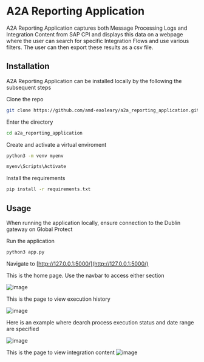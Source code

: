 # A2A Reporting Application

A2A Reporting Application captures both Message Processing Logs and Integration Content from SAP CPI
and displays this data on a webpage where the user can search for specific Integration Flows and use various 
filters. The user can then export these results as a csv file.

## Installation 

A2A Reporting Application can be installed locally by the following the subsequent steps

Clone the repo
```bash
git clone https://github.com/amd-eaoleary/a2a_reporting_application.git
```

Enter the directory
```bash
cd a2a_reporting_application
```

Create and activate a virtual enviroment
```bash
python3 -m venv myenv

myenv\Scripts\Activate
```

Install the requirements
```bash
pip install -r requirements.txt
```
## Usage

When running the application locally, ensure connection to the Dublin gateway on Global Protect

Run the application
```bash
python3 app.py
```

Navigate to [http://127.0.0.1:5000/](http://127.0.0.1:5000/)

This is the home page.
Use the navbar to access either section

![image](https://github.com/user-attachments/assets/53754f34-43b5-4510-ae2f-bbfb5bc3da82)

This is the page to view execution history

![image](https://github.com/user-attachments/assets/e6578a48-f211-4dbb-b92d-6c5ea483c28f)

Here is an example where dearch process execution status and date range are specified

![image](https://github.com/user-attachments/assets/5683287c-db30-41c8-bf24-2f963e96de43)

This is the page to view integration content
![image](https://github.com/user-attachments/assets/14036dc9-560d-44fd-a748-1b02be1259fc)